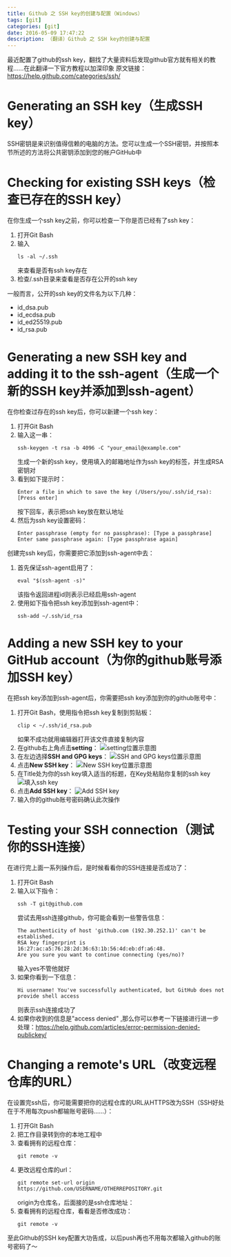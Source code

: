 ```yaml
---
title: Github 之 SSH key的创建与配置（Windows）
tags: [git]
categories: [git]
date: 2016-05-09 17:47:22
description: （翻译）Github 之 SSH key的创建与配置
---
```

最近配置了github的ssh key，翻找了大量资料后发现github官方就有相关的教程……在此翻译一下官方教程以加深印象
原文链接：https://help.github.com/categories/ssh/

# Generating an SSH key（生成SSH key）

SSH密钥是来识别值得信赖的电脑的方法。您可以生成一个SSH密钥，并按照本节所述的方法将公共密钥添加到您的帐户GitHub中

# Checking for existing SSH keys（检查已存在的SSH key）

在你生成一个ssh key之前，你可以检查一下你是否已经有了ssh key：
1. 打开Git Bash
2. 输入
	```
	ls -al ~/.ssh
	```
	来查看是否有ssh key存在
3. 检查/.ssh目录来查看是否存在公开的ssh key

一般而言，公开的ssh key的文件名为以下几种：
- id_dsa.pub
- id_ecdsa.pub
- id_ed25519.pub
- id_rsa.pub

# Generating a new SSH key and adding it to the ssh-agent（生成一个新的SSH key并添加到ssh-agent）

在你检查过存在的ssh key后，你可以新建一个ssh key：
1. 打开Git Bash
2. 输入这一串：
	```
	ssh-keygen -t rsa -b 4096 -C "your_email@example.com"  
	```
	生成一个新的ssh key，使用填入的邮箱地址作为ssh key的标签，并生成RSA密钥对
3. 看到如下提示时：
	```
	Enter a file in which to save the key (/Users/you/.ssh/id_rsa): [Press enter]  
	```
	按下回车，表示把ssh key放在默认地址
4. 然后为ssh key设置密码：
	```
	Enter passphrase (empty for no passphrase): [Type a passphrase]  
	Enter same passphrase again: [Type passphrase again]  
	```
	
创建完ssh key后，你需要把它添加到ssh-agent中去：
1. 首先保证ssh-agent启用了：
	```
	eval "$(ssh-agent -s)"  
	```
	该指令返回进程id则表示已经启用ssh-agent
2. 使用如下指令把ssh key添加到ssh-agent中：
	```
	ssh-add ~/.ssh/id_rsa  
	```
	
# Adding a new SSH key to your GitHub account（为你的github账号添加SSH key）

在把ssh key添加到ssh-agent后，你需要把ssh key添加到你的github账号中：
1. 打开Git Bash，使用指令把ssh key复制到剪贴板：
	```
	clip < ~/.ssh/id_rsa.pub  
	```
	如果不成功就用编辑器打开该文件直接复制内容
2. 在github右上角点击**setting**：
	![setting位置示意图](1.png)
3. 在左边选择**SSH and GPG keys**：
	![SSH and GPG keys位置示意图](2.png)
4. 点击**New SSH key**：
	![New SSH key位置示意图](3.png)
5. 在Title处为你的ssh key填入适当的标题，在Key处粘贴你复制的ssh key
	![填入ssh key](4.png)
6. 	点击**Add SSH key**：
	![Add SSH key](5.png)
7. 输入你的github账号密码确认此次操作

# Testing your SSH connection（测试你的SSH连接）

在进行完上面一系列操作后，是时候看看你的SSH连接是否成功了：
1. 打开Git Bash
2. 输入以下指令：
	```
	ssh -T git@github.com  
	```
	尝试去用ssh连接github，你可能会看到一些警告信息：
	```
	The authenticity of host 'github.com (192.30.252.1)' can't be established.  
	RSA key fingerprint is 16:27:ac:a5:76:28:2d:36:63:1b:56:4d:eb:df:a6:48.  
	Are you sure you want to continue connecting (yes/no)?  
	```
	输入yes不管他就好
3. 如果你看到一下信息：
	```
	Hi username! You've successfully authenticated, but GitHub does not provide shell access  
	```
	则表示ssh连接成功了
4. 如果你收到的信息是"access denied" ,那么你可以参考一下链接进行进一步处理：https://help.github.com/articles/error-permission-denied-publickey/

# Changing a remote's URL（改变远程仓库的URL）

在设置完ssh后，你可能需要把你的远程仓库的URL从HTTPS改为SSH（SSH好处在于不用每次push都输账号密码……）：
1. 打开GIt Bash
2. 把工作目录转到你的本地工程中
3. 查看拥有的远程仓库：
	```
	git remote -v  
	```
4. 更改远程仓库的url：
	```
	git remote set-url origin https://github.com/USERNAME/OTHERREPOSITORY.git  
	```
	origin为仓库名，后面接的是ssh仓库地址：
5. 查看拥有的远程仓库，看看是否修改成功：
	```
	git remote -v  
	```

至此Github的SSH key配置大功告成，以后push再也不用每次都输入github的账号密码了～